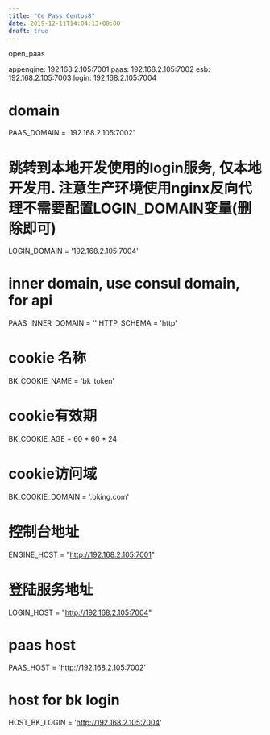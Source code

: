 ```yaml
---
title: "Ce Pass Centos8"
date: 2019-12-11T14:04:13+08:00
draft: true
---
```




open_paas

appengine: 192.168.2.105:7001
paas: 192.168.2.105:7002
esb: 192.168.2.105:7003
login: 192.168.2.105:7004

<!--more-->

# domain
PAAS_DOMAIN = '192.168.2.105:7002'
# 跳转到本地开发使用的login服务, 仅本地开发用. 注意生产环境使用nginx反向代理不需要配置LOGIN_DOMAIN变量(删除即可)
LOGIN_DOMAIN = '192.168.2.105:7004'

# inner domain, use consul domain,  for api
PAAS_INNER_DOMAIN = ''
HTTP_SCHEMA = 'http'


# cookie 名称
BK_COOKIE_NAME = 'bk_token'
# cookie有效期
BK_COOKIE_AGE = 60 * 60 * 24
# cookie访问域
BK_COOKIE_DOMAIN = '.bking.com'

# 控制台地址
ENGINE_HOST = "http://192.168.2.105:7001"
# 登陆服务地址
LOGIN_HOST = "http://192.168.2.105:7004"

# paas host
PAAS_HOST = 'http://192.168.2.105:7002'

# host for bk login
HOST_BK_LOGIN = 'http://192.168.2.105:7004'